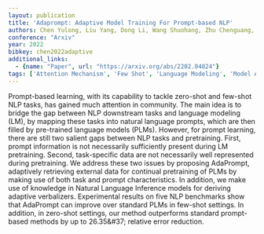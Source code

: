 ```yaml
---
layout: publication
title: 'Adaprompt: Adaptive Model Training For Prompt-based NLP'
authors: Chen Yulong, Liu Yang, Dong Li, Wang Shuohang, Zhu Chenguang, Zeng Michael, Zhang Yue
conference: "Arxiv"
year: 2022
bibkey: chen2022adaptive
additional_links:
  - {name: "Paper", url: "https://arxiv.org/abs/2202.04824"}
tags: ['Attention Mechanism', 'Few Shot', 'Language Modeling', 'Model Architecture', 'Pretraining Methods', 'Prompting', 'Training Techniques']
---
```

Prompt-based learning, with its capability to tackle zero-shot and few-shot NLP tasks, has gained much attention in community. The main idea is to bridge the gap between NLP downstream tasks and language modeling (LM), by mapping these tasks into natural language prompts, which are then filled by pre-trained language models (PLMs). However, for prompt learning, there are still two salient gaps between NLP tasks and pretraining. First, prompt information is not necessarily sufficiently present during LM pretraining. Second, task-specific data are not necessarily well represented during pretraining. We address these two issues by proposing AdaPrompt, adaptively retrieving external data for continual pretraining of PLMs by making use of both task and prompt characteristics. In addition, we make use of knowledge in Natural Language Inference models for deriving adaptive verbalizers. Experimental results on five NLP benchmarks show that AdaPrompt can improve over standard PLMs in few-shot settings. In addition, in zero-shot settings, our method outperforms standard prompt-based methods by up to 26.35\&#37; relative error reduction.
